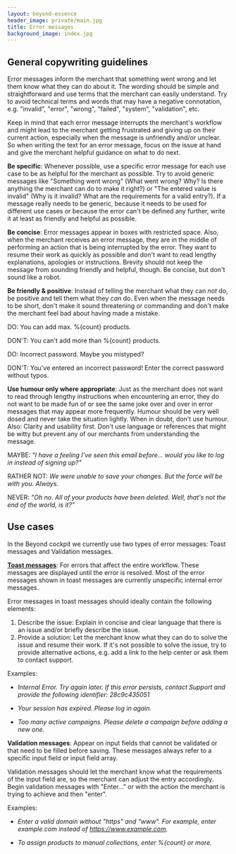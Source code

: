 ```yaml
---
layout: beyond-essence
header_image: private/main.jpg
title: Error messages
background_image: index.jpg
---
```

## General copywriting guidelines

Error messages inform the merchant that something went wrong and let them know what they can do about it. The wording should be simple and straightforward and use terms that the merchant can easily understand. Try to avoid technical terms and words that may have a negative connotation, e.g. "invalid", "error", "wrong", "failed", "system", "validation", etc. 

Keep in mind that each error message interrupts the merchant's workflow and might lead to the merchant getting frustrated and giving up on their current action, especially when the message is unfriendly and/or unclear. So when writing the text for an error message, focus on the issue at hand and give the merchant helpful guidance on what to do next.

**Be specific**: Whenever possible, use a specific error message for each use case to be as helpful for the merchant as possible. Try to avoid generic messages like "Something went wrong" (What went wrong? Why? Is there anything the merchant can do to make it right?) or "The entered value is invalid" (Why is it invalid? What are the requirements for a valid entry?). 
If a message really needs to be generic, because it needs to be used for different use cases or because the error can't be defined any further, write it at least as friendly and helpful as possible.

**Be concise**: Error messages appear in boxes with restricted space. Also, when the merchant receives an error message, they are in the middle of performing an action that is being interrupted by the error. They want to resume their work as quickly as possible and don't want to read lengthy explanations, apologies or instructions.
Brevity should not keep the message from sounding friendly and helpful, though. Be concise, but don't sound like a robot.

**Be friendly & positive**: Instead of telling the merchant what they can *not* do, be positive and tell them what they *can* do.
Even when the message needs to be short, don't make it sound threatening or commanding and don't make the merchant feel bad about having made a mistake.

DO: You can add max. %{count} products.

DON'T: You can't add more than %{count} products.

DO: Incorrect password. Maybe you mistyped?

DON'T: You've entered an incorrect password! Enter the correct password without typos.

**Use humour only where appropriate**: Just as the merchant does not want to read through lengthy instructions when encountering an error, they do not want to be made fun of or see the same joke over and over in error messages that may appear more frequently.
Humour should be very well dosed and never take the situation lightly. When in doubt, don't use humour. Also: Clarity and usability first. Don't use language or references that might be witty but prevent any of our merchants from understanding the message.

MAYBE: *"I have a feeling I've seen this email before... would you like to log in instead of signing up?"*

RATHER NOT: *We were unable to save your changes. But the force will be with you. Always.*

NEVER: *"Oh no. All of your products have been deleted. Well, that's not the end of the world, is it?"*

## Use cases

In the Beyond cockpit we currently use two types of error messages: Toast messages and Validation messages.

**[Toast messages](/beyond-essence/inventory/toast-messages/)**: For errors that affect the entire workflow. These messages are displayed until the error is resolved. Most of the error messages shown in toast messages are currently unspecific internal error messages.

Error messages in toast messages should ideally contain the following elements:

1. Describe the issue: 
Explain in concise and clear language that there is an issue and/or briefly describe the issue.
2. Provide a solution: 
Let the merchant know what they can do to solve the issue and resume their work. If it's not possible to solve the issue, try to provide alternative actions, e.g. add a link to the help center or ask them to contact support.

Examples:

* *Internal Error. Try again later. If this error persists, contact Support and provide the following identifier: 28c9c435051*

* *Your session has expired. Please log in again.*

* *Too many active campaigns. Please delete a campaign before adding a new one.*

**Validation messages**: Appear on input fields that cannot be validated or that need to be filled before saving. These messages always refer to a specific input field or input field array. 

Validation messages should let the merchant know what the requirements of the input field are, so the merchant can adjust the entry accordingly. Begin validation messages with "Enter..." or with the action the merchant is trying to achieve and then "enter".

Examples: 
* *Enter a valid domain without "https" and "www". For example, enter example.com instead of https://www.example.com.*

* *To assign products to manual collections, enter %{count} or more.*